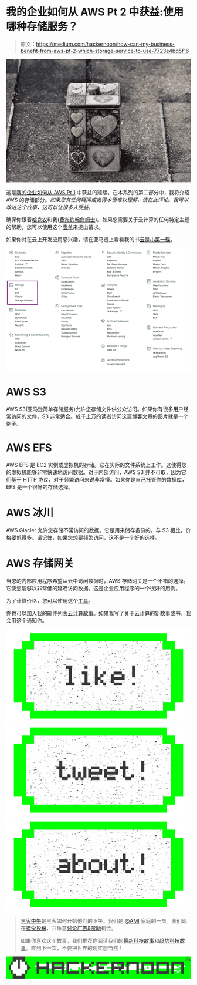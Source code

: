 # 我的企业如何从 AWS Pt 2 中获益:使用哪种存储服务？

> 原文：<https://medium.com/hackernoon/how-can-my-business-benefit-from-aws-pt-2-which-storage-service-to-use-7723e4bd5f16>

![](img/b177f18ecaa7c15b3fb9124e3032e4e5.png)

这是[我的企业如何从 AWS Pt 1](https://hackernoon.com/how-can-my-business-benefit-from-aws-pt-1-214220b996ce#.b0qkso4ls) 中获益的延续。在本系列的第二部分中，我将介绍 AWS 的存储部分。*如果您有任何疑问或觉得术语难以理解，请在此评论。我可以改进这个故事，这可以让很多人受益。*

确保你跟着[哈克农](https://medium.com/u/4a8a924edf41?source=post_page-----7723e4bd5f16--------------------------------)和我([费宾约翰詹姆士](https://medium.com/u/75a616711f4e?source=post_page-----7723e4bd5f16--------------------------------))。如果您需要关于云计算的任何特定主题的帮助，您可以使用这个[表单](https://goo.gl/forms/Bpu232M2N2O5TVgC3)来提出请求。

如果你对在云上开发应用感兴趣，请在亚马逊上看看我的书[云是小菜一碟](http://amzn.to/2n03pzO)。

![](img/031ddc06fbffa24d7e23d5e07504f2f9.png)

# AWS S3

AWS S3(亚马逊简单存储服务)允许您存储文件供公众访问。如果你有很多用户经常访问的文件，S3 非常适合。成千上万的读者访问这篇博客文章的图片就是一个例子。

# **AWS EFS**

AWS EFS 是 EC2 实例或虚拟机的存储。它在实际的文件系统上工作。这使得您的虚拟机能够非常快速地访问数据。对于内部访问，AWS S3 并不可取，因为它们基于 HTTP 协议，对于频繁访问来说非常慢。如果你是自己托管你的数据库，EFS 是一个很好的存储选择。

# AWS 冰川

AWS Glacier 允许您存储不常访问的数据。它是用来储存备份的。与 S3 相比，价格要低得多。请记住，如果您想要频繁访问，这不是一个好的选择。

# AWS 存储网关

当您的内部应用程序希望从云中访问数据时，AWS 存储网关是一个不错的选择。它使您能够以非常低的延迟访问数据。这是企业应用程序的一个很好的用例。

为了计算价格，您可以使用这个[工具](https://calculator.s3.amazonaws.com/index.html)。

你也可以加入我的邮件列表[云计算故事](http://eepurl.com/cHet9j)。如果我写了关于云计算的新故事或书，我会用这个通知你。

[![](img/50ef4044ecd4e250b5d50f368b775d38.png)](http://bit.ly/HackernoonFB)[![](img/979d9a46439d5aebbdcdca574e21dc81.png)](https://goo.gl/k7XYbx)[![](img/2930ba6bd2c12218fdbbf7e02c8746ff.png)](https://goo.gl/4ofytp)

> [黑客中午](http://bit.ly/Hackernoon)是黑客如何开始他们的下午。我们是 [@AMI](http://bit.ly/atAMIatAMI) 家庭的一员。我们现在[接受投稿](http://bit.ly/hackernoonsubmission)，并乐意[讨论广告&赞助](mailto:partners@amipublications.com)机会。
> 
> 如果你喜欢这个故事，我们推荐你阅读我们的[最新科技故事](http://bit.ly/hackernoonlatestt)和[趋势科技故事](https://hackernoon.com/trending)。直到下一次，不要把世界的现实想当然！

![](img/be0ca55ba73a573dce11effb2ee80d56.png)